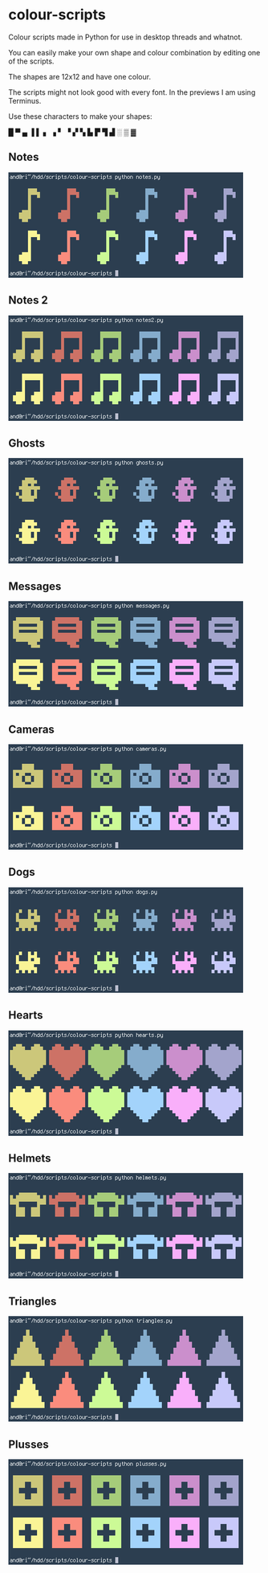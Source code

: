 colour-scripts
=

Colour scripts made in Python for use in desktop threads and whatnot.

You can easily make your own shape and colour combination by editing one of the scripts.

The shapes are 12x12 and have one colour.

The scripts might not look good with every font. In the previews I am using Terminus.

Use these characters to make your shapes:

█  ▀  ▄  ▐  ▌  ▖  ▗  ▘  ▝  ▞  ▚  ▙  ▛  ▜  ▟  ░  ▒  ▓

Notes
-
![notes](img/notes.png)

Notes 2
-
![notes2](img/notes2.png)

Ghosts
-
![ghosts](img/ghosts.png)

Messages
-
![messages](img/messages.png)

Cameras
-
![cameras](img/cameras.png)

Dogs
-
![dogs](img/dogs.png)

Hearts
-
![hearts](img/hearts.png)

Helmets
-
![helmets](img/helmets.png)

Triangles
-
![triangles](img/triangles.png)

Plusses
-
![plusses](img/plusses.png)
